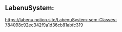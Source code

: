 ## LabenuSystem:

https://labenu.notion.site/LabenuSystem-sem-Classes-784098c92ec342f9a1d36cb81abfc319
